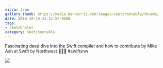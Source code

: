 ```yaml
---
micro: true
gallery_thumb: https://media.bennorris.com/images/sketchnotable/thumbs/swift-by-northwest-2018-sketchnotes-12.jpg
date: 2018-10-20 14:14:57-0600
tags:
- sketchnotes
category: Sketchnotable
---
```


Fascinating deep dive into the Swift compiler and how to contribute by Mike Ash at Swift by Northwest 📱✍🏼 #swiftxnw

<img src="https://media.bennorris.com/images/sketchnotable/swift-by-northwest-2018/swift-by-northwest-2018-sketchnotes-12.jpg" />